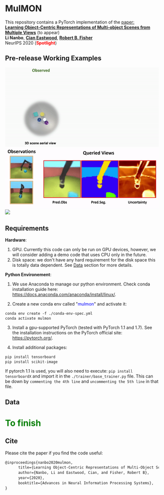 # MulMON

This repository contains a PyTorch implementation of the [paper:  
**Learning Object-Centric Representations of Multi-object Scenes from Multiple Views**](https://github.com/NanboLi/MulMON) (to appear)  
**Li Nanbo**,
[**Cian Eastwood**](http://homepages.inf.ed.ac.uk/s1668298/),
[**Robert B. Fisher**](https://homepages.inf.ed.ac.uk/rbf/)  
NeurIPS 2020 (**<font style="color:red">Spotlight</font>**)  


## Pre-release Working Examples
<p float="left">
    <img src="assets/work1.gif" width="800"/>  
    <img src="assets/jaco_cam_traj_white.gif" width="800"/>  
    <img src="assets/dist1.gif" width="800"/>
</p>


## Requirements
**Hardware**:   
1. GPU. Currently this code can only be run on GPU devices, however, we will consider adding a demo code that uses CPU only in the future.
2. Disk space: we don't have any hard requirement for the disk space this is totally data dependent. See [Data](#data) section for more details.


**Python Environement**:  
1. We use Anaconda to manage our python environment. Check conda installation guide here: https://docs.anaconda.com/anaconda/install/linux/.

2. Create a new conda env called "<font style="color:blue">mulmon</font>" and activate it:
```setup
conda env create -f ./conda-env-spec.yml  
conda activate mulmon
```

3. Install a gpu-supported PyTorch (tested with PyTorch 1.1 and 1.7). See the installation instructions on
the PyTorch official site: https://pytorch.org/.

4. Install additional packages:
```setup
pip install tensorboard  
pip install scikit-image
```
If pytorch 1.1 is used, you will also need to execute: ```pip install tensorboardX``` and import it in the `./trainer/base_trainer.py` file. This can be down by `commenting the 4th line` and `uncommenting the
5th line` in that file.


## Data



# <font style="color:green">To finish</font>  


## Cite
Please cite the paper if you find the code useful:
```latex
@inproceedings{nanbo2020mulmon,
      title={Learning Object-Centric Representations of Multi-Object Scenes from Multiple Views},
      author={Nanbo, Li and Eastwood, Cian, and Fisher, Robert B},
      year={2020},
      booktitle={Advances in Neural Information Processing Systems},
}
```
